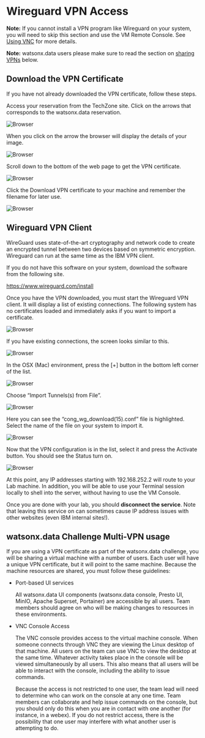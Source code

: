 # Wireguard VPN Access

**Note:** If you cannot install a VPN program like Wireguard on your system, you will need to skip this section and use the VM Remote Console. See [Using VNC](wxd-reference-vnc.md#techzone-guacamole-access) for more details.

**Note:** watsonx.data users please make sure to read the section on [sharing VPNs](#watsonxdata-challenge-multi-vpn-usage) below.

## Download the VPN Certificate

If you have not already downloaded the VPN certificate, follow these steps. 

Access your reservation from the TechZone site. Click on the arrows that corresponds to the watsonx.data reservation. 

![Browser](wxd-images/techzone-reservations.png)

When you click on the arrow the browser will display the details of your image.

![Browser](wxd-images/techzone-my-details.png)

Scroll down to the bottom of the web page to get the VPN certificate.

![Browser](wxd-images/techzone-vpn.png)

Click the Download VPN certificate to your machine and remember the filename for later use.

![Browser](wxd-images/techzone-vpn-name.png)

## Wireguard VPN Client

WireGuard uses state-of-the-art cryptography and network code to create an encrypted tunnel between two devices based on symmetric encryption. Wireguard can run at the same time as the IBM VPN client. 

If you do not have this software on your system, download the software from the following site.

<a href="https://www.wireguard.com/install/" target="_blank">https://www.wireguard.com/install</a>

Once you have the VPN downloaded, you must start the Wireguard VPN client. It will display a list of existing connections. The following system has no certificates loaded and immediately asks if you want to import a certificate.

![Browser](wxd-images/wg-initial.png)

If you have existing connections, the screen looks similar to this.

![Browser](wxd-images/wg-existing.png)

In the OSX (Mac) environment, press the [+] button in the bottom left corner of the list. 

![Browser](wxd-images/wg-add.png)

Choose “Import Tunnels(s) from File”.

![Browser](wxd-images/wg-import.png)

Here you can see the “cong_wg_download(15).conf” file is highlighted. Select the name of the file on your system to import it.

![Browser](wxd-images/wg-config.png)

Now that the VPN configuration is in the list, select it and press the Activate button. You should see the Status turn on.
 
![Browser](wxd-images/wg-activate.png) 

At this point, any IP addresses starting with 192.168.252.2 will route to your Lab machine. In addition, you will be able to use your Terminal session locally to shell into the server, without having to use the VM Console.

Once you are done with your lab, you should **disconnect the service**. Note that leaving this service on can sometimes cause IP address issues with other websites (even IBM internal sites!).

## watsonx.data Challenge Multi-VPN usage

If you are using a VPN certificate as part of the watsonx.data challenge, you will be sharing a virtual machine with a number of users. Each user will have a unique VPN certificate, but it will point to the same machine. Because the machine resources are shared, you must follow these guidelines:

  * Port-based UI services
  
    All watsonx.data UI components (watsonx.data console, Presto UI, MinIO, Apache Superset, Portainer) are accessible by all users. Team members should agree on who will be making changes to resources in these environments. 

  * VNC Console Access
  
    The VNC console provides access to the virtual machine console. When someone connects through VNC they are viewing the Linux desktop of that machine. All users on the team can use VNC to view the desktop at the same time. Whatever activity takes place in the console will be viewed simultaneously by all users. This also means that all users will be able to interact with the console, including the ability to issue commands. 
  
    Because the access is not restricted to one user, the team lead will need to determine who can work on the console at any one time. Team members can collaborate and help issue commands on the console, but you should only do this when you are in contact with one another (for instance, in a webex). If you do not restrict access, there is the possibility that one user may interfere with what another user is attempting to do.